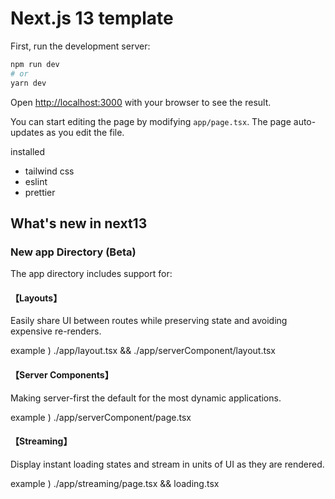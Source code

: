 # Next.js 13 template

First, run the development server:

```bash
npm run dev
# or
yarn dev
```

Open [http://localhost:3000](http://localhost:3000) with your browser to see the result.

You can start editing the page by modifying `app/page.tsx`. The page auto-updates as you edit the file.

installed

- tailwind css
- eslint
- prettier


## What's new in next13


### New app Directory (Beta)

The app directory includes support for:


#### 【Layouts】

Easily share UI between routes while preserving state and avoiding expensive re-renders.

example ) ./app/layout.tsx && ./app/serverComponent/layout.tsx


#### 【Server Components】

Making server-first the default for the most dynamic applications.

example ) ./app/serverComponent/page.tsx


#### 【Streaming】

Display instant loading states and stream in units of UI as they are rendered.

example ) ./app/streaming/page.tsx && loading.tsx

